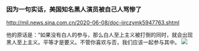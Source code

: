 ### 因为一句实话，美国知名黑人演员被自己人骂惨了
http://mil.news.sina.com.cn/2020-06-08/doc-iirczymk5947763.shtml

他的原话是：“如果没有白人的参与，那么白人至上主义被打倒的同时，就会出现黑人至上主义。平等才是要义。不管你喜欢与否，我们应该一起参与其中。
![](http://n.sinaimg.cn/sinakd202068s/77/w598h279/20200608/0b40-iuvaazn2284007.png)
